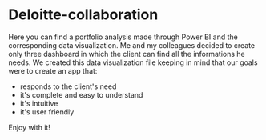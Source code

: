 # Deloitte-collaboration
Here you can find a portfolio analysis made through Power BI and the corresponding data visualization. Me and my colleagues decided to create only three
dashboard in which the client can find all the informations he needs. We created this data visualization file keeping in mind that our goals were to create an app 
that:
- responds to the client's need
- it's complete and easy to understand
- it's intuitive
- it's user friendly

Enjoy with it!
